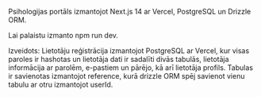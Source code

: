 Psihologijas portāls izmantojot Next.js 14 ar Vercel, PostgreSQL un Drizzle ORM.

Lai palaistu izmanto npm run dev.

Izveidots:
Lietotāju reģistrācija izmantojot PostgreSQL ar Vercel, kur visas paroles ir hashotas un lietotāja dati ir sadalīti divās tabulās, lietotāja informācija ar parolēm, e-pastiem un pārējo, kā arī lietotāja profils.
Tabulas ir savienotas izmantojot reference, kurā drizzle ORM spēj savienot vienu tabulu ar otru izmantojot userId.
